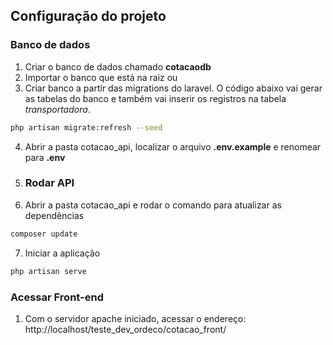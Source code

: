 
## Configuração do projeto

### Banco de dados

1. Criar o banco de dados chamado **cotacaodb**
2. Importar o banco que está na raiz
ou
3. Criar banco a partir das migrations do laravel.
O código abaixo vai gerar as tabelas do banco e também vai inserir os registros na tabela *transportadora*.

```sh
php artisan migrate:refresh --seed
```
4. Abrir a pasta cotacao_api, localizar o arquivo **.env.example** e renomear para **.env**
5. ### Rodar API
6. Abrir a pasta cotacao_api e rodar o comando para atualizar as dependências
```sh
composer update
```
7. Iniciar a aplicação
```sh
php artisan serve
```

### Acessar Front-end
1. Com o servidor apache iniciado, acessar o endereço: http://localhost/teste_dev_ordeco/cotacao_front/